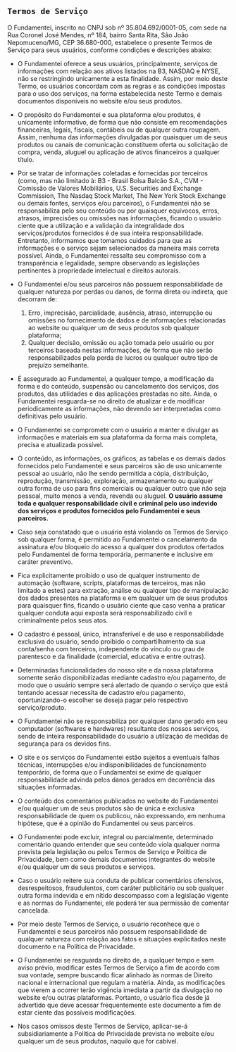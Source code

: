 ## `Termos de Serviço`

O Fundamentei, inscrito no CNPJ sob nº 35.804.692/0001-05, com sede na Rua Coronel José Mendes, nº 184, bairro Santa Rita, São João Nepomuceno/MG, CEP 36.680-000, estabelece o presente Termos de Serviço para seus usuários, conforme condições e descrições abaixo:

- O Fundamentei oferece a seus usuários, principalmente, serviços de informações com relação aos ativos listados na B3, NASDAQ e NYSE, não se restringindo unicamente a esta finalidade. Assim, por meio deste Termo, os usuários concordam com as regras e as condições impostas para o uso dos serviços, na forma estabelecida neste Termo e demais documentos disponíveis no website e/ou seus produtos.

- O propósito do Fundamentei e sua plataforma e/ou produtos, é unicamente informativo, de forma que não consiste em recomendações financeiras, legais, fiscais, contábeis ou de qualquer outra roupagem. Assim, nenhuma das informações divulgadas por quaisquer um de seus produtos ou canais de comunicação constituem oferta ou solicitação de compra, venda, aluguel ou aplicação de ativos financeiros a qualquer título.

- Por se tratar de informações coletadas e fornecidas por terceiros (como, mas não limitado à: B3 - Brasil Bolsa Balcão S.A., CVM - Comissão de Valores Mobiliários, U.S. Securities and Exchange Commission, The Nasdaq Stock Market, The New York Stock Exchange ou demais fontes, serviços e/ou parceiros), o Fundamentei não se responsabiliza pelo seu conteúdo ou por quaisquer equívocos, erros, atrasos, imprecisões ou omissões nas informações, ficando o usuário ciente que a utilização e a validação da integralidade dos serviços/produtos fornecidos é de sua inteira responsabilidade. Entretanto, informamos que tomamos cuidados para que as informações e o serviço sejam selecionados da maneira mais correta possível. Ainda, o Fundamentei ressalta seu compromisso com a transparência e legalidade, sempre observando as legislações pertinentes à propriedade intelectual e direitos autorais.

- O Fundamentei e/ou seus parceiros não possuem responsabilidade de qualquer natureza por perdas ou danos, de forma direta ou indireta, que decorram de:

  1. Erro, imprecisão, parcialidade, ausência, atraso, interrupção ou omissões no fornecimento de dados e de informações relacionadas ao website ou qualquer um de seus produtos sob qualquer plataforma;
  2. Qualquer decisão, omissão ou ação tomada pelo usuário ou por terceiros baseada nestas informações, de forma que não serão responsabilizados pela perda de lucros ou qualquer outro tipo de prejuízo semelhante.

- É assegurado ao Fundamentei, a qualquer tempo, a modificação da forma e do conteúdo, suspensão ou cancelamento dos serviços, dos produtos, das utilidades e das aplicações prestadas no site. Ainda, o Fundamentei resguarda-se no direito de atualizar e de modificar periodicamente as informações, não devendo ser interpretadas como definitivas pelo usuário.

- O Fundamentei se compromete com o usuário a manter e divulgar as informações e materiais em sua plataforma da forma mais completa, precisa e atualizada possível.

- O conteúdo, as informações, os gráficos, as tabelas e os demais dados fornecidos pelo Fundamentei e seus parceiros são de uso unicamente pessoal ao usuário, não lhe sendo permitida a cópia, distribuição, reprodução, transmissão, exploração, armazenamento ou qualquer outra forma de uso para fins comerciais ou qualquer outro que não seja pessoal, muito menos a venda, revenda ou aluguel. **O usuário assume toda e qualquer responsabilidade civil e criminal pelo uso indevido dos serviços e produtos fornecidos pelo Fundamentei e seus parceiros.**

- Caso seja constatado que o usuário está violando os Termos de Serviço sob qualquer forma, é permitido ao Fundamentei o cancelamento da assinatura e/ou bloqueio do acesso a qualquer dos produtos ofertados pelo Fundamentei de forma temporária, permanente e inclusive em caráter preventivo.

- Fica explicitamente proibido o uso de qualquer instrumento de automação (software, scripts, plataformas de terceiros, mas não limitado a estes) para extração, análise ou qualquer tipo de manipulação dos dados presentes na plataforma e em qualquer um de seus produtos para quaisquer fins, ficando o usuário ciente que caso venha a praticar qualquer conduta aqui exposta será responsabilizado civil e criminalmente pelos seus atos.

- O cadastro é pessoal, único, intransferível e de uso e responsabilidade exclusiva do usuário, sendo proibido o compartilhamento da sua conta/senha com terceiros, independente do vínculo ou grau de parentesco e da finalidade (comercial, educativa e entre outras).

- Determinadas funcionalidades do nosso site e da nossa plataforma somente serão disponibilizadas mediante cadastro e/ou pagamento, de modo que o usuário sempre será alertado de quando o serviço que está tentando acessar necessita de cadastro e/ou pagamento, oportunizando-o escolher se deseja pagar pelo respectivo serviço/produto.

- O Fundamentei não se responsabiliza por qualquer dano gerado em seu computador (softwares e hardwares) resultante dos nossos serviços, sendo de inteira responsabilidade do usuário a utilização de medidas de segurança para os devidos fins.

- O site e os serviços do Fundamentei estão sujeitos a eventuais falhas técnicas, interrupções e/ou indisponibilidades de funcionamento temporário, de forma que o Fundamentei se exime de qualquer responsabilidade advinda pelos danos gerados em decorrência das situações informadas.

- O conteúdo dos comentários publicados no website do Fundamentei e/ou qualquer um de seus produtos são de única e exclusiva responsabilidade de quem os publicou, não expressando, em nenhuma hipótese, que é a opinião do Fundamentei ou seus parceiros.

- O Fundamentei pode excluir, integral ou parcialmente, determinado comentário quando entender que seu conteúdo viola qualquer norma prevista pela legislação ou pelos Termos de Serviço e Política de Privacidade, bem como demais documentos integrantes do website e/ou qualquer um de seus produtos e serviços.

- Caso o usuário reitere sua conduta de publicar comentários ofensivos, desrespeitosos, fraudulentos, com caráter publicitário ou sob qualquer outra forma indevida e em nítido descompasso com a legislação vigente e as normas do Fundamentei, ele poderá ter sua permissão de comentar cancelada.

- Por meio deste Termos de Serviço, o usuário reconhece que o Fundamentei e seus parceiros não possuem responsabilidade de qualquer natureza com relação aos fatos e situações explicitados neste documento e na Política de Privacidade.

- O Fundamentei se resguarda no direito de, a qualquer tempo e sem aviso prévio, modificar estes Termos de Serviço a fim de acordo com sua vontade, sempre buscando ficar alinhado às normas de Direito nacional e internacional que regulam a matéria. Ainda, as modificações que vierem a ocorrer terão vigência imediata a partir da divulgação no website e/ou outras plataformas. Portanto, o usuário fica desde já advertido que deve acessar frequentemente este documento a fim de estar ciente das possíveis modificações.

- Nos casos omissos deste Termos de Serviço, aplicar-se-á subsidiariamente a Política de Privacidade prevista no website e/ou qualquer um de seus produtos, naquilo que for cabível.
